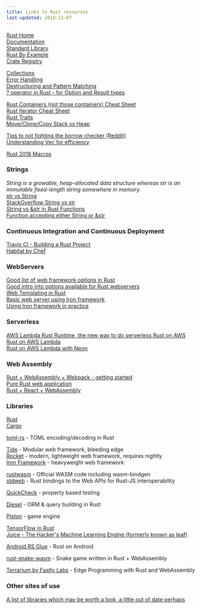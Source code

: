 ```yaml
--- 
title: Links to Rust resources
last-updated: 2018-12-07
---
```


[Rust Home](https://www.rust-lang.org)  
[Documentation](https://doc.rust-lang.org/)  
[Standard Library](https://doc.rust-lang.org/std/)  
[Rust By Example](https://doc.rust-lang.org/stable/rust-by-example/)  
[Crate Registry](https://crates.io/)  

[Collections](https://doc.rust-lang.org/std/collections/)  
[Error Handling](http://blog.burntsushi.net/rust-error-handling/)  
[Destructuring and Pattern Matching](http://pzol.github.io/getting_rusty/posts/20140417_destructuring_in_rust/)  
[? operator in Rust - for Option and Result types](https://m4rw3r.github.io/rust-questionmark-operator)  

[Rust Containers (not those containers) Cheat Sheet](https://docs.google.com/presentation/d/1q-c7UAyrUlM-eZyTo1pd8SZ0qwA_wYxmPZVOQkoDmH4/mobilepresent#slide=id.p)  
[Rust Iterator Cheat Sheet](https://danielkeep.github.io/itercheat_baked.html)  
[Rust Traits](https://llogiq.github.io/2015/07/30/traits.html)  
[Move/Clone/Copy Stack vs Heap](http://jeenalee.com/2016/08/29/move-clone-copy.html)  

[Tips to not fighting the borrow checker (Reddit)](https://www.reddit.com/r/rust/comments/5ny09j/tips_to_not_fight_the_borrow_checker/)  
[Understanding Vec for efficiency](https://markusjais.com/unterstanding-rusts-vec-and-its-capacity-for-fast-and-efficient-programs/)  

[Rust 2018 Macros](https://l.facebook.com/l.php?u=https%3A%2F%2Fblog.rust-lang.org%2F2018%2F12%2F21%2FProcedural-Macros-in-Rust-2018.html%3Ffbclid%3DIwAR1pRgVLEt_6d9hpqvN4aHL8icgeP_v_uEJs3MrXc9JXtiXaImBw1k4Fosc&h=AT2AA8lcsV5jjUU1fy9y4ULr3kfT3DPUHUUAbYMQCantil-jcbvVeio1_vim7qw0FoIu-IPhjrscURf6jN-4rPZiMg2nqhLc7guqmQfkXF9zFNU1rX6IcEwntWJGGGfcSg)  


### Strings

*String is a growable, heap-allocated data structure whereas str is an immutable fixed-length string somewhere in memory.*  
[str vs String](http://www.ameyalokare.com/rust/2017/10/12/rust-str-vs-String.html)  
[StackOverflow String vs str](https://stackoverflow.com/questions/24158114/what-are-the-differences-between-rusts-string-and-str/24159933#24159933)  
[String vs &str in Rust Functions](http://hermanradtke.com/2015/05/03/string-vs-str-in-rust-functions.html)  
[Function accepting either String or &str](https://stackoverflow.com/questions/32723794/how-do-i-write-a-function-that-takes-both-owned-and-non-owned-string-collections/32724666#32724666)  


### Continuous Integration and Continuous Deployment

[Travis CI - Building a Rust Project](https://docs.travis-ci.com/user/languages/rust/)  
[Habitat by Chef](https://bldr.habitat.sh/#/pkgs/core/rust/latest)  

### WebServers

[Good list of web framework options in Rust](https://github.com/flosse/rust-web-framework-comparison)  
[Good intro into options available for Rust webservers](https://wiki.alopex.li/AnOpinionatedGuideToRustWebServers)  
[Web Templating in Rust](http://www.arewewebyet.org/topics/templating/)  
[Basic web server using Iron framework](https://www.jamestease.co.uk/blether/writing-a-basic-json-web-server-in-rust-using-iron)  
[Using Iron framework in practice](https://wiki.alopex.li/ActuallyUsingIron)  

### Serverless

[AWS Lambda Rust Runtime, the new way to do serverless Rust on AWS](https://github.com/awslabs/aws-lambda-rust-runtime)  
[Rust on AWS Lambda](http://julienblanchard.com/2015/rust-on-aws-lambda/)  
[Rust on AWS Lambda with Neon](https://dev.to/kayis/rust-on-aws-lambda-with-neon--cloud9--4el7)  


### Web Assembly

[Rust + WebAssembly + Webpack - getting started](https://medium.com/@ianjsikes/get-started-with-rust-webassembly-and-webpack-58d28e219635)  
[Pure Rust web application](https://medium.com/@saschagrunert/a-web-application-completely-in-rust-6f6bdb6c4471)  
[Rust + React + WebAssembly](https://www.fullstackreact.com/articles/rust-react-and-web-assembly/)  


### Libraries

[Rust](https://github.com/rust-lang/rust/)  
[Cargo](https://github.com/rust-lang/cargo/)  

[toml-rs](https://github.com/alexcrichton/toml-rs) - TOML encoding/decoding in Rust  

[Tide](https://github.com/rust-net-web/tide) - Modular web framework, bleeding edge  
[Rocket](https://rocket.rs/) - modern, lightweight web framework, requires nightly  
[Iron Framework](http://ironframework.io/) - heavyweight web framework  

[rustwasm](https://github.com/rustwasm) - Official WASM code including wasm-bindgen  
[stdweb](https://github.com/koute/stdweb/) - Rust bindings to the Web APIs for Rust-JS interoperability  

[QuickCheck](https://github.com/BurntSushi/quickcheck) - property based testing  

[Diesel](http://diesel.rs/) - ORM & query building in Rust  

[Piston](http://www.piston.rs/) - game engine  

[TensorFlow in Rust](https://github.com/tensorflow/rust)  
[Juice - The Hacker's Machine Learning Engine (formerly known as leaf) ](https://github.com/spearow/juice)  

[Android RS Glue](https://github.com/tomaka/android-rs-glue) - Rust on Android  

[rust-snake-wasm](https://github.com/yiransheng/rust-snake-wasm) - Snake game written in Rust + WebAssembly  

[Terrarium by Fastly Labs](https://www.fastly.com/blog/edge-programming-rust-web-assembly) - Edge Programming with Rust and WebAssembly  

### Other sites of use  

[A list of libraries which may be worth a look, a little out of date perhaps](http://hollaforums.com/thread/679265/technology/rust-general-1-rewrite-it-in-rust.html])  